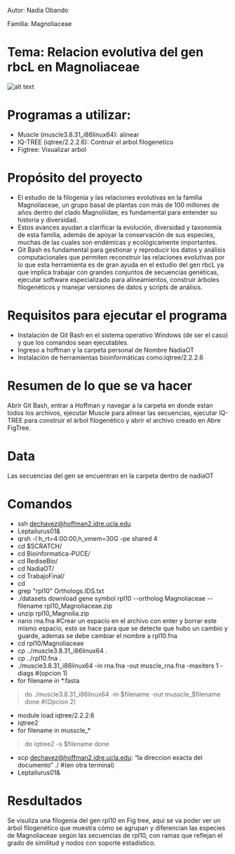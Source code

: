 Autor: Nadia Obando

Familia: Magnoliaceae
# Tema: Relacion evolutiva del gen rbcL en Magnoliaceae
![alt text](https://jeppastradgard.se/wp-content/uploads/2024/12/PTM023_Little-Gem-Magnolia-.jpg)
# Programas a utilizar:
* Muscle (muscle3.8.31_i86linux64): alinear
* IQ-TREE (iqtree/2.2.2.6): Contruir el arbol filogenetico
* Figtree: Visualizar arbol 
# Propósito del proyecto
* El estudio de la filogenia y las relaciones evolutivas en la familia Magnoliaceae, un grupo basal de plantas con más de 100 millones de años dentro del clado Magnoliidae, es fundamental para entender su historia y diversidad.
* Estos avances ayudan a clarificar la evolución, diversidad y taxonomía de esta familia, además de apoyar la conservación de sus especies, muchas de las cuales son endémicas y ecológicamente importantes.
* Git Bash es fundamental para gestionar y reproducir los datos y análisis computacionales que permiten reconstruir las relaciones evolutivas por lo que esta herramienta es de gran ayuda en el estudio del gen rbcL ya que implica trabajar con grandes conjuntos de secuencias genéticas, ejecutar software especializado para alineamientos, construir árboles filogenéticos y manejar versiones de datos y scripts de análisis. 
# Requisitos para ejecutar el programa
* Instalación de Git Bash en el sistema operativo Windows (de ser el caso) y que los comandos sean ejecutables.
* Ingreso a hoffman y la carpeta personal de Nombre NadiaOT
* Instalación de herramientas bioinformáticas como:iqtree/2.2.2.6 
# Resumen de lo que se va hacer
Abrir Git Bash, entrar a Hoffman y navegar a la carpeta en donde estan todos los archivos, ejecutar Muscle para alinear las secuencias, ejecutar IQ-TREE para construir el árbol filogenético y abrir el archivo creado en Abre FigTree.
# Data
Las secuencias del gen se encuentran en la carpeta  dentro de nadiaOT
# Comandos
* ssh dechavez@hoffman2.idre.ucla.edu
* Leptailurus01&
* qrsh -l h_rt=4:00:00,h_vmem=30G -pe shared 4
* cd $SCRATCH/
* cd Bioinformatica-PUCE/
* cd RediseBio/
* cd NadiaOT/
* cd TrabajoFinal/
* cd 
* grep "rpl10" Orthologs.IDS.txt
*  ./datasets download gene symbol rpl10 --ortholog Magnoliaceae --filename rpl10_Magnoliaceae.zip
*  unzip rpl10_Magnolia.zip
*  nano rna.fna #Crear un espacio en el archivo con enter y borrar este mismo espacio, esto se hace para que se detecte que hubo un cambio y guarde, ademas se debe cambiar el nombre a rpl10.fna
*  cd rpl10/Magnoliaceae
*  cp ../muscle3.8.31_i86linux64 .
*  cp ../rpl10.fna .
*  ./muscle3.8.31_i86linux64 -in rna.fna -out muscle_rna.fna -maxiters 1 -diags #(opcion 1)
*  for filename in *.fasta
>do
>./muscle3.8.31_i86linux64 -in $filename -out musscle_$filename
>done
#(Opcion 2)
* module load iqtree/2.2.2.6 
* iqtree2
* for filename in musscle_*
>do
>iqtree2 -s $filename
>done
* scp dechavez@hoffman2.idre.ucla.edu: “la direccion exacta del documento” ./ #(en otra terminal)
* Leptailurus01&

# Resdultados
Se visuliza una filogenia del gen rpl10 en Fig tree, aqui se va poder ver  un árbol filogenético que muestra cómo se agrupan y diferencian las especies de Magnoliaceae según las secuencias de rpl10, con ramas que reflejan el grado de similitud y nodos con soporte estadístico.
